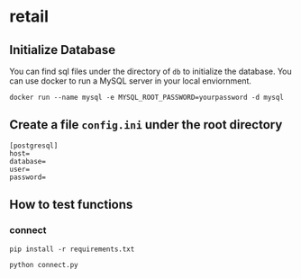 # retail

## Initialize Database
You can find sql files under the directory of `db` to initialize the database. You can use docker to run a MySQL server in your local enviornment.

```
docker run --name mysql -e MYSQL_ROOT_PASSWORD=yourpassword -d mysql
```

## Create a file `config.ini` under the root directory
```
[postgresql]
host=
database=
user=
password=
``` 

## How to test functions

### connect
```
pip install -r requirements.txt

python connect.py
```